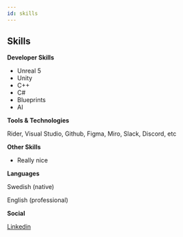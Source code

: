 ```yaml
---
id: skills
---
```


## Skills

**Developer Skills**

- Unreal 5 
- Unity
- C++
- C#
- Blueprints
- AI

**Tools & Technologies**

Rider, Visual Studio, Github,
Figma, Miro, Slack, Discord, etc

**Other Skills**

- Really nice

**Languages**

Swedish (native)

English (professional)


**Social**

[Linkedin](https://linkedin.com/)

